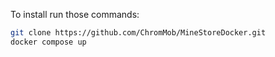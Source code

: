 To install run those commands:
```bash
git clone https://github.com/ChromMob/MineStoreDocker.git
docker compose up
```
